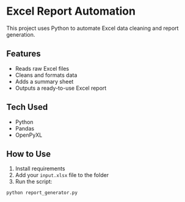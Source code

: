 # Excel Report Automation

This project uses Python to automate Excel data cleaning and report generation.

## Features
- Reads raw Excel files
- Cleans and formats data
- Adds a summary sheet
- Outputs a ready-to-use Excel report

## Tech Used
- Python
- Pandas
- OpenPyXL

## How to Use
1. Install requirements
2. Add your `input.xlsx` file to the folder
3. Run the script:
```python
python report_generator.py
